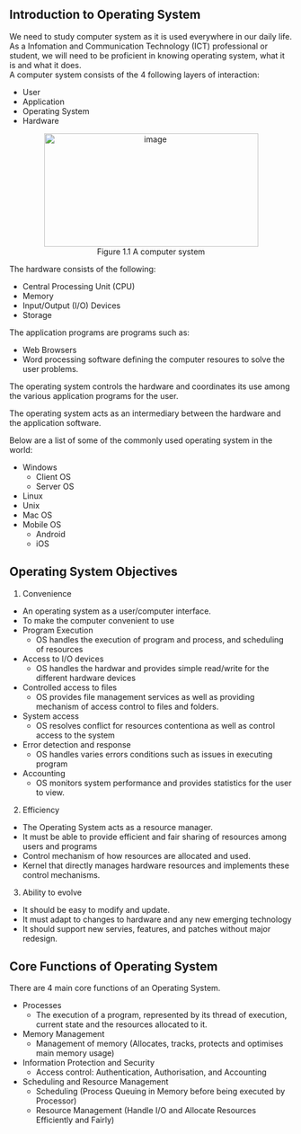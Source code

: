 ## Introduction to Operating System
We need to study computer system as it is used everywhere in our daily life. As a Infomation and Communication Technology (ICT) professional or student, we will need to be proficient in knowing operating system, what it is and what it does. <br>
A computer system consists of the 4 following layers of interaction:
- User
- Application
- Operating System
- Hardware
<p align="center">
  <img width="381" height="202" alt="image" src="https://github.com/user-attachments/assets/fb87f66c-c43f-446b-8400-3a089375aaf2" /> <br> Figure 1.1 A computer system
</p>

The hardware consists of the following:
- Central Processing Unit (CPU)
- Memory
- Input/Output (I/O) Devices
- Storage

The application programs are programs such as:
- Web Browsers
- Word processing software defining the computer resoures to solve the user problems.

The operating system controls the hardware and coordinates its use among the various application programs for the user. <br>

The operating system acts as an intermediary between the hardware and the application software.

Below are a list of some of the commonly used operating system in the world:
- Windows
  - Client OS
  - Server OS
- Linux
- Unix
- Mac OS
- Mobile OS
  - Android
  - iOS

## Operating System Objectives
1. Convenience
  - An operating system as a user/computer interface.
  - To make the computer convenient to use
  - Program Execution
    - OS handles the execution of program and process, and scheduling of resources
  - Access to I/O devices
    - OS handles the hardwar and provides simple read/write for the different hardware devices
  - Controlled access to files
    - OS provides file management services as well as providing mechanism of access control to files and folders.
  - System access
    - OS resolves conflict for resources contentiona as well as control access to the system
  - Error detection and response
    - OS handles varies errors conditions such as issues in executing program
  - Accounting
    - OS monitors system performance and provides statistics for the user to view. 
2. Efficiency
  - The Operating System acts as a resource manager.
  - It must be able to provide efficient and fair sharing of resources among users and programs
  - Control mechanism of how resources are allocated and used.
  - Kernel that directly manages hardware resources and implements these control mechanisms. 
3. Ability to evolve
  - It should be easy to modify and update.
  - It must adapt to changes to hardware and any new emerging technology
  - It should support new servies, features, and patches without major redesign.

## Core Functions of Operating System
There are 4 main core functions of an Operating System.
- Processes
  - The execution of a program, represented by its thread of execution, current state and the resources allocated to it.
- Memory Management
  - Management of memory (Allocates, tracks, protects and optimises main memory usage)
- Information Protection and Security
  - Access control: Authentication, Authorisation, and Accounting
- Scheduling and Resource Management
  - Scheduling (Process Queuing in Memory before being executed by Processor)
  - Resource Management (Handle I/O and Allocate Resources Efficiently and Fairly)












